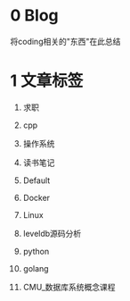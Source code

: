 # 0 Blog
将coding相关的"东西"在此总结


# 1 文章标签

1. 求职

2. cpp

3. 操作系统

4. 读书笔记

5. Default

6. Docker

7. Linux

8. leveldb源码分析

9. python

10. golang

11. CMU_数据库系统概念课程
